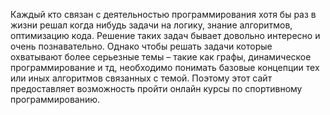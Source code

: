 Каждый кто связан с деятельностью программирования хотя бы раз в жизни решал когда нибудь задачи на логику, знание алгоритмов, оптимизацию кода. Решение таких задач бывает довольно интересно и очень познавательно. Однако чтобы решать задачи которые охватывают более серьезные темы – такие как графы, динамическое программирование и тд, необходимо понимать базовые концепции тех или иных алгоритмов связанных с темой. Поэтому этот сайт предоставляет возможность пройти онлайн курсы по спортивному программированию.